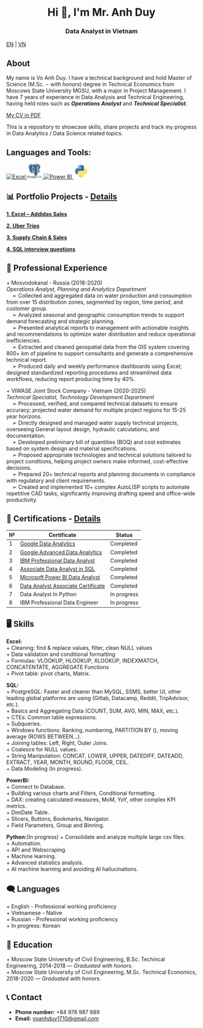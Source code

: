 <h1 align="center">Hi 👋, I'm Mr. Anh Duy</h1>
<h3 align="center">Data Analyst in Vietnam</h3>  

[EN](https://github.com/voanhduy1710/voanhduy1710/blob/main/README.md) | [VN](https://github.com/voanhduy1710/voanhduy1710/blob/main/READMEVN.md)

## About
My name is Vo Anh Duy. I have a technical background and hold Master of Science (M.Sc. − _with honors_) degree in Technical Economics from Moscows State University MGSU, with a major in Project Management. I have 7 years of experience in Data Analysis and Technical Engineering, having held roles such as **_Operations Analyst_** and **_Technical Specialist_**.


[My CV in PDF](TITS)

This is a repository to showcase skills, share projects and track my progress in Data Analytics / Data Science related topics.


<h2 align="left">Languages and Tools:</h3>
<p align="left">
  <a href="https://www.microsoft.com/en-us/microsoft-365/excel" target="_blank" rel="noreferrer">
    <img src="https://img.icons8.com/color/48/000000/microsoft-excel-2019.png" alt="Excel" title="Excel" width="40" height="40"/>
  </a>
  <a href="https://www.postgresql.org" target="_blank" rel="noreferrer">
    <img src="https://raw.githubusercontent.com/devicons/devicon/master/icons/postgresql/postgresql-original-wordmark.svg" alt="PostgreSQL" title="PostgreSQL" width="40" height="40"/>
  </a>
  <a href="https://powerbi.microsoft.com/" target="_blank" rel="noreferrer">
    <img src="https://img.icons8.com/color/48/000000/power-bi.png" alt="Power BI" title="Power BI" width="40" height="40"/>
  </a>
  <a href="https://www.python.org" target="_blank" rel="noreferrer">
    <img src="https://raw.githubusercontent.com/devicons/devicon/master/icons/python/python-original.svg" alt="Python" title="Python" width="40" height="40"/>
  </a>
</p>


## 📊 Portfolio Projects - [Details](https://github.com/voanhduy1710/Portfolio_projects)
[**1. Excel – Addidas Sales**](https://github.com/voanhduy1710/Portfolio_projects/tree/main/1.%20Excel%20-%20Addidas%20Sales)

[**2. Uber Trips**](https://github.com/voanhduy1710/Portfolio_projects/tree/main/2.%20Uber%20Trips)

[**3. Supply Chain & Sales**](https://github.com/voanhduy1710/Portfolio_projects/tree/main/3.%20Supply%20chain%20%26%20Sales)

[**4. SQL interview questions**](https://github.com/voanhduy1710/Portfolio_projects/blob/main/4.%20SQL_questions.md)

## 💼 Professional Experience
\+ Mosvodokanal - Russia (2018-2020)  
*Operations Analyst, Planning and Analytics Department*    
&nbsp;&nbsp;&nbsp;&nbsp;➢ Collected and aggregated data on water production and consumption from over 15 distribution zones, segmented by region, time period, and customer group.  
&nbsp;&nbsp;&nbsp;&nbsp;➢ Analyzed seasonal and geographic consumption trends to support demand forecasting and strategic planning.  
&nbsp;&nbsp;&nbsp;&nbsp;➢ Presented analytical reports to management with actionable insights and recommendations to optimize water distribution and reduce operational inefficiencies.  
&nbsp;&nbsp;&nbsp;&nbsp;➢ Extracted and cleaned geospatial data from the GIS system covering 800+ km of pipeline to support consultants and generate a comprehensive technical report.  
&nbsp;&nbsp;&nbsp;&nbsp;➢ Produced daily and weekly performance dashboards using Excel; designed standardized reporting procedures and streamlined data workflows, reducing report producing time by 40%.
  
\+ VIWASE Joint Stock Company - Vietnam (2020-2025)  
*Technical Specialist, Technology Development Department*    
&nbsp;&nbsp;&nbsp;&nbsp;➢ Processed, verified, and compared technical datasets to ensure accuracy; projected water demand for multiple project regions for 15-25 year horizons.  
&nbsp;&nbsp;&nbsp;&nbsp;➢ Directly designed and managed water supply technical projects, overseeing General layout design, hydraulic calculations, and documentation.  
&nbsp;&nbsp;&nbsp;&nbsp;➢ Developed preliminary bill of quantities (BOQ) and cost estimates based on system design and material specifications.  
&nbsp;&nbsp;&nbsp;&nbsp;➢ Proposed appropriate technologies and technical solutions tailored to project conditions, helping project owners make informed, cost-effective decisions.  
&nbsp;&nbsp;&nbsp;&nbsp;➢ Prepared 20+ technical reports and planning documents in compliance with regulatory and client requirements.  
&nbsp;&nbsp;&nbsp;&nbsp;➢ Created and implemented 10+ complex AutoLISP scripts to automate repetitive CAD tasks, significantly improving drafting speed and office-wide productivity.  

## 🧾 Certifications - [Details](https://github.com/voanhduy1710/Certifications)

| № | Certificate                                       | Status        |
|---|--------------------------------------------------|--------------------------|
| 1 | [Google Data Analytics](https://coursera.org/share/3771af72e4ca6be3cd3a10aedbc024ac)                            | Completed       |
| 2 | [Google Advanced Data Analytics](https://www.coursera.org/account/accomplishments/professional-cert/3B7JBC6SXM0R)                   | Completed        |
| 3 | [IBM Professional Data Analyst](https://coursera.org/verify/professional-cert/WO42JQXIXNWP)                    | Completed       |
| 4 | [Associate Data Analyst in SQL](https://www.datacamp.com/completed/statement-of-accomplishment/track/ba33fb966f3a47b4908cbcddd706216242b73a16)                    | Completed        |
| 5 | [Microsoft Power BI Data Analyst](https://coursera.org/verify/professional-cert/UYM8N7BTOF65)                  | Completed   |
| 6 | [Data Analyst Associate Certificate](https://www.datacamp.com/certificate/DAA0013101408680)               | Completed      |
| 7 | Data Analyst In Python                           | In progress       |
| 8 | IBM Professional Data Engineer                   | In progress       |


## 🖥️ Skills
**Excel:**  
\+ Cleaning: find & replace values, filter, clean NULL values  
\+ Data validation and conditional formatting  
\+ Formulas: VLOOKUP, HLOOKUP, XLOOKUP, INDEXMATCH, CONCATENTATE, AGGREGATE Functions  
\+ Pivot table: pivot charts, Matrix.

**SQL:**  
\+ PostgreSQL: Faster and cleaner than MySQL, SSMS, better UI, other leading global platforms are using (Gitlab, Datacamp, Reddit, TripAdvisor, etc.).  
\+ Basics and Aggregating Data (COUNT, SUM, AVG, MIN, MAX, etc.).  
\+ CTEs: Common table expressions.  
\+ Subqueries.  
\+ Windows functions: Ranking, numbering, PARTITION BY (), moving average (ROWS BETWEEN...).  
\+ Joining tables: Left, Right, Outer Joins.  
\+ Coalesce for NULL values.  
\+ String Manipulation: CONCAT, LOWER, UPPER, DATEDIFF, DATEADD, EXTRACT, YEAR, MONTH, ROUND, FLOOR, CEIL.  
\+ Data Modeling (In progress).  

**PowerBI:**  
\+ Connect to Database.  
\+ Building various charts and Filters, Conditional formatting.  
\+ DAX: creating calculated measures, MoM, YoY, other complex KPI metrics.  
\+ DimDate Table.  
\+ Slicers, Buttons, Bookmarks, Navigator.  
\+ Field Parameters, Group and Binning.  

**Python:**(In progress)
\+ Consolidate and analyze multiple large csv files.  
\+ Automation.  
\+ API and Webscraping.  
\+ Machine learning.  
\+ Advanced statistics analysis.  
\+ AI machine learning and avoiding AI hallucinations.  

## 🗨️ Languages

\+ English - Professional working proficiency  
\+ Vietnamese - Native  
\+ Russian - Professional working proficiency  
\+ In progress: Korean  

## 🏫 Education

\+ Moscow State University of Civil Engineering, B.Sc. Techincal Engineering, 2014-2018 — *Graduated with honors*.  
\+ Moscow State University of Civil Engineering, M.Sc. Technical Economics, 2018-2020 — *Graduated with honors*.


## 📞 Contact

- **Phone number:** +84 978 987 889
- **Email:** voanhduy1710@gmail.com


